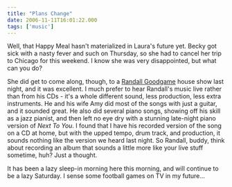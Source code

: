```yaml
---
title: "Plans Change"
date: 2006-11-11T16:01:22.000
tags: ['music']
---
```


Well, that Happy Meal hasn't materialized in Laura's future yet. Becky got sick with a nasty fever and such on Thursday, so she had to cancel her trip to Chicago for this weekend. I know she was very disappointed, but what can you do?

She did get to come along, though, to a [Randall Goodgame](http://www.randallgoodgame.com) house show last night, and it was excellent. I much prefer to hear Randall's music live rather than from his CDs - it's a whole different sound, less production, less extra instruments. He and his wife Amy did most of the songs with just a guitar, and it sounded great. He also did several piano songs, showing off his skill as a jazz pianist, and then left no eye dry with a stunning late-night piano version of _Next To You_. I found that I have his recorded version of the song on a CD at home, but with the upped tempo, drum track, and production, it sounds nothing like the version we heard last night. So Randall, buddy, think about recording an album that sounds a little more like your live stuff sometime, huh? Just a thought.

It has been a lazy sleep-in morning here this morning, and will continue to be a lazy Saturday. I sense some football games on TV in my future...
